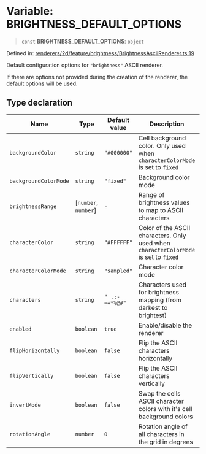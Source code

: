 # Variable: BRIGHTNESS_DEFAULT_OPTIONS

> `const` **BRIGHTNESS_DEFAULT_OPTIONS**: `object`

Defined in: [renderers/2d/feature/brightness/BrightnessAsciiRenderer.ts:19](https://github.com/humanbydefinition/p5.asciify/blob/37a23a9df59fc8f52f53b0eee3428530adf8d119/src/lib/renderers/2d/feature/brightness/BrightnessAsciiRenderer.ts#L19)

Default configuration options for `"brightness"` ASCII renderer.

If there are options not provided during the creation of the renderer, the default options will be used.

## Type declaration

| Name                                                   | Type                   | Default value  | Description                                                                          | Defined in                                                                                                                                                                                                                            |
| ------------------------------------------------------ | ---------------------- | -------------- | ------------------------------------------------------------------------------------ | ------------------------------------------------------------------------------------------------------------------------------------------------------------------------------------------------------------------------------------- |
| <a id="backgroundcolor"></a> `backgroundColor`         | `string`               | `"#000000"`    | Cell background color. Only used when `characterColorMode` is set to `fixed`         | [renderers/2d/feature/brightness/BrightnessAsciiRenderer.ts:29](https://github.com/humanbydefinition/p5.asciify/blob/37a23a9df59fc8f52f53b0eee3428530adf8d119/src/lib/renderers/2d/feature/brightness/BrightnessAsciiRenderer.ts#L29) |
| <a id="backgroundcolormode"></a> `backgroundColorMode` | `string`               | `"fixed"`      | Background color mode                                                                | [renderers/2d/feature/brightness/BrightnessAsciiRenderer.ts:31](https://github.com/humanbydefinition/p5.asciify/blob/37a23a9df59fc8f52f53b0eee3428530adf8d119/src/lib/renderers/2d/feature/brightness/BrightnessAsciiRenderer.ts#L31) |
| <a id="brightnessrange"></a> `brightnessRange`         | \[`number`, `number`\] | -              | Range of brightness values to map to ASCII characters                                | [renderers/2d/feature/brightness/BrightnessAsciiRenderer.ts:41](https://github.com/humanbydefinition/p5.asciify/blob/37a23a9df59fc8f52f53b0eee3428530adf8d119/src/lib/renderers/2d/feature/brightness/BrightnessAsciiRenderer.ts#L41) |
| <a id="charactercolor"></a> `characterColor`           | `string`               | `"#FFFFFF"`    | Color of the ASCII characters. Only used when `characterColorMode` is set to `fixed` | [renderers/2d/feature/brightness/BrightnessAsciiRenderer.ts:25](https://github.com/humanbydefinition/p5.asciify/blob/37a23a9df59fc8f52f53b0eee3428530adf8d119/src/lib/renderers/2d/feature/brightness/BrightnessAsciiRenderer.ts#L25) |
| <a id="charactercolormode"></a> `characterColorMode`   | `string`               | `"sampled"`    | Character color mode                                                                 | [renderers/2d/feature/brightness/BrightnessAsciiRenderer.ts:27](https://github.com/humanbydefinition/p5.asciify/blob/37a23a9df59fc8f52f53b0eee3428530adf8d119/src/lib/renderers/2d/feature/brightness/BrightnessAsciiRenderer.ts#L27) |
| <a id="characters"></a> `characters`                   | `string`               | `" .:-=+*%@#"` | Characters used for brightness mapping (from darkest to brightest)                   | [renderers/2d/feature/brightness/BrightnessAsciiRenderer.ts:23](https://github.com/humanbydefinition/p5.asciify/blob/37a23a9df59fc8f52f53b0eee3428530adf8d119/src/lib/renderers/2d/feature/brightness/BrightnessAsciiRenderer.ts#L23) |
| <a id="enabled"></a> `enabled`                         | `boolean`              | `true`         | Enable/disable the renderer                                                          | [renderers/2d/feature/brightness/BrightnessAsciiRenderer.ts:21](https://github.com/humanbydefinition/p5.asciify/blob/37a23a9df59fc8f52f53b0eee3428530adf8d119/src/lib/renderers/2d/feature/brightness/BrightnessAsciiRenderer.ts#L21) |
| <a id="fliphorizontally"></a> `flipHorizontally`       | `boolean`              | `false`        | Flip the ASCII characters horizontally                                               | [renderers/2d/feature/brightness/BrightnessAsciiRenderer.ts:37](https://github.com/humanbydefinition/p5.asciify/blob/37a23a9df59fc8f52f53b0eee3428530adf8d119/src/lib/renderers/2d/feature/brightness/BrightnessAsciiRenderer.ts#L37) |
| <a id="flipvertically"></a> `flipVertically`           | `boolean`              | `false`        | Flip the ASCII characters vertically                                                 | [renderers/2d/feature/brightness/BrightnessAsciiRenderer.ts:39](https://github.com/humanbydefinition/p5.asciify/blob/37a23a9df59fc8f52f53b0eee3428530adf8d119/src/lib/renderers/2d/feature/brightness/BrightnessAsciiRenderer.ts#L39) |
| <a id="invertmode"></a> `invertMode`                   | `boolean`              | `false`        | Swap the cells ASCII character colors with it's cell background colors               | [renderers/2d/feature/brightness/BrightnessAsciiRenderer.ts:33](https://github.com/humanbydefinition/p5.asciify/blob/37a23a9df59fc8f52f53b0eee3428530adf8d119/src/lib/renderers/2d/feature/brightness/BrightnessAsciiRenderer.ts#L33) |
| <a id="rotationangle"></a> `rotationAngle`             | `number`               | `0`            | Rotation angle of all characters in the grid in degrees                              | [renderers/2d/feature/brightness/BrightnessAsciiRenderer.ts:35](https://github.com/humanbydefinition/p5.asciify/blob/37a23a9df59fc8f52f53b0eee3428530adf8d119/src/lib/renderers/2d/feature/brightness/BrightnessAsciiRenderer.ts#L35) |
